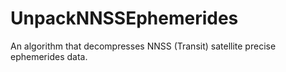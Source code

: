 # UnpackNNSSEphemerides
An algorithm that decompresses NNSS (Transit) satellite precise ephemerides data.

